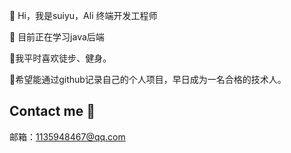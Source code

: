 👋 Hi，我是suiyu，Ali 终端开发工程师

📑 目前正在学习java后端

🏃我平时喜欢徒步、健身。

💪希望能通过github记录自己的个人项目，早日成为一名合格的技术人。

## Contact me 📱  
邮箱：[1135948467@qq.com](mailto:1135948467@qq.com)
